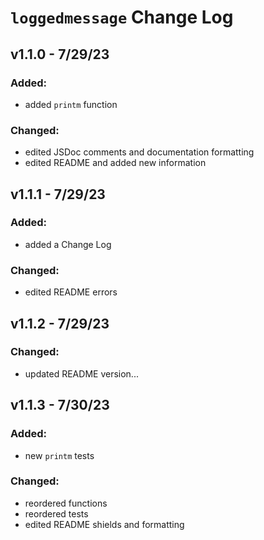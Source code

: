 # `loggedmessage` Change Log

## v1.1.0 - 7/29/23

### Added:
- added `printm` function

### Changed:
- edited JSDoc comments and documentation formatting
- edited README and added new information


## v1.1.1 - 7/29/23

### Added:
- added a Change Log

### Changed:
- edited README errors

## v1.1.2 - 7/29/23
### Changed:
- updated README version...


## v1.1.3 - 7/30/23

### Added:
- new `printm` tests

### Changed:
- reordered functions
- reordered tests
- edited README shields and formatting
